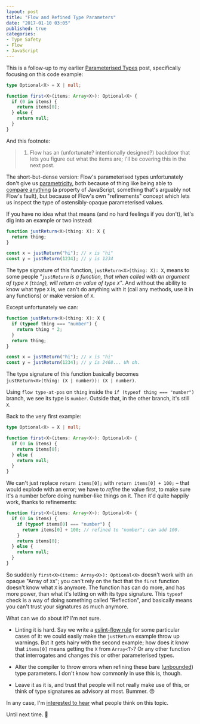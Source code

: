 ```yaml
---
layout: post
title: "Flow and Refined Type Parameters"
date: "2017-01-10 03:05"
published: true
categories:
- Type Safety
- Flow
- JavaScript
---
```


This is a follow-up to my earlier [Parameterised Types](/blog/2017/01/effective-types-a-parameterised-type-primer-flow/) post, specifically focusing on this code example:

```ts
type Optional<X> = X | null;

function first<X>(items: Array<X>): Optional<X> {
  if (0 in items) {
    return items[0];
  } else {
    return null;
  }
}
```

And this footnote:

> 1. Flow has an (unfortunate? intentionally designed?) backdoor that lets you figure out what the items are; I'll be covering this in the next post.

The short-but-dense version: Flow's parameterised types unfortunately don't give us [parametricity](https://www.schoolofhaskell.com/school/starting-with-haskell/introduction-to-haskell/5-type-classes), both because of thing like being able to [compare anything](https://gist.github.com/raichoo/b5d2534c18eadbf9da8b) (a property of JavaScript, something that's arguably not Flow's fault), but because of Flow's own "refinements" concept which lets us inspect the type of ostensibly-opaque parameterised values.

If you have no idea what that means (and no hard feelings if you don't), let's dig into an example or two instead:

```ts
function justReturn<X>(thing: X): X {
  return thing;
}

const x = justReturn("hi"); // x is "hi"
const y = justReturn(1234); // y is 1234
```

The type signature of this function, `justReturn<X>(thing: X): X`, means to some people _"`justReturn` is a function, that when called with an argument of type `X` (`thing`), will return an value of type `X`"_. And without the ability to know what type `X` is, we can't do anything with it (call any methods, use it in any functions) or make version of `X`.

Except unfortunately we can:

```ts
function justReturn<X>(thing: X): X {
  if (typeof thing === "number") {
    return thing * 2;
  }
  return thing;
}

const x = justReturn("hi"); // x is "hi"
const y = justReturn(1234); // y is 2468... Uh oh.
```

The type signature of this function basically becomes<br>`justReturn<X>(thing: (X | number)): (X | number)`.

Using `flow type-at-pos` on `thing` inside the `if (typeof thing === "number")` branch, we see its type is `number`. Outside that, in the other branch, it's still `X`.

Back to the very first example:

```ts
type Optional<X> = X | null;

function first<X>(items: Array<X>): Optional<X> {
  if (0 in items) {
    return items[0];
  } else {
    return null;
  }
}
```

We can't just replace `return items[0];` with `return items[0] + 100;` – that would explode with an error; we have to _refine_ the value first, to make sure it's a number before doing number-like things on it. Then it'd quite happily work, thanks to refinements:

```ts
function first<X>(items: Array<X>): Optional<X> {
  if (0 in items) {
    if (typeof items[0] === "number") {
      return items[0] + 100; // refined to "number"; can add 100.
    }
    return items[0];
  } else {
    return null;
  }
}
```

So suddenly `first<X>(items: Array<X>): Optional<X>` doesn't work with an opaque "Array of `X`s"; you can't rely on the fact that the `first` function doesn't know what `X` is anymore. The function has can do more, and has more power, than what it's letting on with its type signature. This `typeof` check is a way of doing something called "Reflection", and basically means you can't trust your signatures as much anymore.

What can we do about it? I'm not sure.

* Linting it is hard. Say we write a [eslint-flow rule](https://www.npmjs.com/package/eslint-plugin-flowtype#eslint-plugin-flowtype-rules-define-flow-type) for some particular cases of it: we could easily make the `justReturn` example throw up warnings. But it gets hairy with the second example; how does it know that `items[0]` means getting the `X` from `Array<T>`? Or any other function that interrogates and changes this or other parameterised types.

* Alter the compiler to throw errors when refining these bare ([unbounded](https://flowtype.org/blog/2015/03/12/Bounded-Polymorphism.html)) type parameters. I don't know how commonly in use this is, though.

* Leave it as it is, and trust that people will not really make use of this, or think of type signatures as advisory at most. Bummer. 😟

In any case, I'm [interested to hear](https://twitter.com/damncabbage) what people think on this topic.

Until next time. 👋
